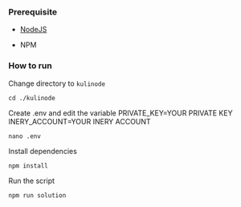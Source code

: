 ### Prerequisite

- [NodeJS](https://nodejs.org/en/)

- NPM



### How to run

Change directory to ```kulinode```

```shell
cd ./kulinode
```

Create .env and edit the variable
PRIVATE_KEY=YOUR PRIVATE KEY
INERY_ACCOUNT=YOUR INERY ACCOUNT

```shell
nano .env
```

Install dependencies

```shell
npm install
```

Run the script

```
npm run solution
```
